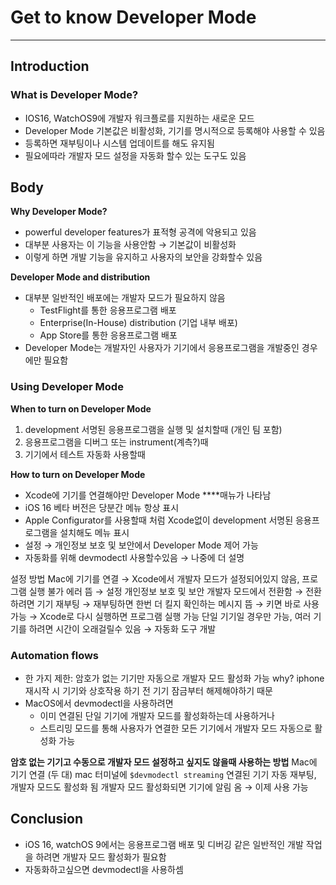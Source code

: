 # Get to know Developer Mode

---
## Introduction
### What is Developer Mode?
- IOS16, WatchOS9에 개발자 워크플로를 지원하는 새로운 모드
- Developer Mode 기본값은 비활성화, 기기를 명시적으로 등록해야 사용할 수 있음
- 등록하면 재부팅이나 시스템 업데이트를 해도 유지됨
- 필요에따라 개발자 모드 설정을 자동화 할수 있는 도구도 있음

## Body
**Why Developer Mode?**
- powerful developer features가 표적형 공격에 악용되고 있음
- 대부분 사용자는 이 기능을 사용안함 → 기본값이 비활성화
- 이렇게 하면 개발 기능을 유지하고 사용자의 보안을 강화할수 있음

**Developer Mode and distribution**
- 대부분 일반적인 배포에는 개발자 모드가 필요하지 않음
    - TestFlight를 통한 응용프로그램 배포
    - Enterprise(In-House) distribution (기업 내부 배포)
    - App Store를 통한 응용프로그램 배포
- Developer Mode는 개발자인 사용자가 기기에서 응용프로그램을 개발중인 경우에만 필요함

### Using Developer Mode
**When to turn on Developer Mode**
1. development 서명된 응용프로그램을 실행 및 설치할때 (개인 팀 포함)
2. 응용프로그램을 디버그 또는 instrument(계측?)때
3. 기기에서 테스트 자동화 사용할때

**How to turn on Developer Mode**
- Xcode에 기기를 연결해야만 Developer Mode ****매뉴가 나타남
- iOS 16 베타 버전은 당분간 메뉴 항상 표시
- Apple Configurator를 사용할때 처럼 Xcode없이 development 서명된 응용프로그램을 설치해도 메뉴 표시
- 설정 → 개인정보 보호 및 보안에서 Developer Mode 제어 가능
- 자동화를 위해 devmodectl 사용할수있음 → 나중에 더 설명

설정 방법
Mac에 기기를 연결 → 
Xcode에서 개발자 모드가 설정되어있지 않음, 프로그램 실행 불가 에러 뜸 → 
설정 개인정보 보호 및 보안 개발자 모드에서 전환함 → 
전환하려면 기기 재부팅 → 
재부팅하면 한번 더 킬지 확인하는 메시지 뜸 → 
키면 바로 사용 가능 → 
Xcode로 다시 실행하면 프로그램 실행 가능
단일 기기일 경우만 가능, 여러 기기를 하려면 시간이 오래걸릴수 있음 → 자동화 도구 개발

### Automation flows
- 한 가지 제한: 암호가 없는 기기만 자동으로 개발자 모드 활성화 가능
why? iphone 재시작 시 기기와 상호작용 하기 전 기기 잠금부터 해제해야하기 때문
- MacOS에서 devmodectl을 사용하려면
    - 이미 연결된 단일 기기에 개발자 모드를 활성화하는데 사용하거나
    - 스트리밍 모드를 통해 사용자가 연결한 모든 기기에서 개발자 모드 자동으로 활성화 가능

**암호 없는 기기고 수동으로 개발자 모드 설정하고 싶지도 않을때 사용하는 방법** 
Mac에 기기 연결 (두 대) 
mac 터미널에 `$devmodectl streaming`
연결된 기기 자동 재부팅, 개발자 모드도 활성화 됨
개발자 모드 활성화되면 기기에 알림 옴 → 이제 사용 가능

## Conclusion
- iOS 16, watchOS 9에서는 응용프로그램 배포 및 디버깅 같은 일반적인 개발 작업을 하려면 개발자 모드 활성화가 필요함
- 자동화하고싶으면 devmodectl을 사용하셈
